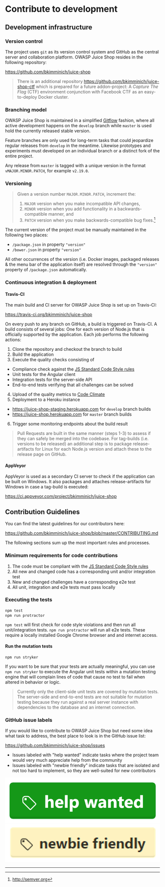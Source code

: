 # Contribute to development

## Development infrastructure

### Version control

The project uses `git` as its version control system and GitHub as the
central server and collaboration platform. OWASP Juice Shop resides in
the following repository:

<https://github.com/bkimminich/juice-shop>

> There is an additional repository <https://github.com/bkimminich/juice-shop-ctf>
which is prepared for a future addon-project: A _Capture The Flag_ (CTF)
environment conjunction with Facebook CTF as an easy-to-deploy Docker cluster.

### Branching model

OWASP Juice Shop is maintained in a simplified [Gitflow](https://www.atlassian.com/git/tutorials/comparing-workflows/gitflow-workflow)
fashion, where all active development happens on the `develop` branch
while `master` is used hold the currently released stable version.

Feature branches are only used for long-term tasks that could jeopardize
regular releases from `develop` in the meantime. Likewise prototypes and
experiments must developed on an individual branch or a distinct fork of
the entire project.

Any release from `master` is tagged with a unique version in the format
`vMAJOR.MINOR.PATCH`, for example `v2.19.0`.

### Versioning

> Given a version number `MAJOR.MINOR.PATCH`, increment the:
>
> 1. `MAJOR` version when you make incompatible API changes,
> 2. `MINOR` version when you add functionality in a backwards-compatible manner, and
> 3. `PATCH` version when you make backwards-compatible bug fixes.[^1]

The current version of the project must be manually maintained in the
following two places:

* `/package.json` in property `"version"`
* `/bower.json` in property `"version"`

All other occurrences of the version (i.e. Docker images, packaged releases &
the menu bar of the application itself) are resolved through
the `"version"` property of `/package.json` automatically.

### Continuous integration & deployment

#### Travis-CI

The main build and CI server for OWASP Juice Shop is set up on Travis-CI:

<https://travis-ci.org/bkimminich/juice-shop>

On every push to any branch on GitHub, a build is triggered on Travis-CI.
A build consists of several jobs: One for each version of Node.js that is
officially supported by the application. Each job performs the following
actions:

1. Clone the repository and checkout the branch to build
2. Build the application
3. Execute the quality checks consisting of
  * Compliance check against the [JS Standard Code Style rules](http://standardjs.com)
  * Unit tests for the Angular client
  * Integration tests for the server-side API
  * End-to-end tests verifying that all challenges can be solved
4. Upload of the quality metrics to [Code Climate](https://codeclimate.com/github/bkimminich/juice-shop)
5. Deployment to a Heroku instance
  * <https://juice-shop-staging.herokuapp.com> for `develop` branch builds
  * <https://juice-shop.herokuapp.com> for `master` branch builds
6. Trigger some monitoring endpoints about the build result

> Pull Requests are built in the same manner (steps 1-3) to assess if they can safely
be merged into the codebase. For tag-builds (i.e. versions to be released)
an additional step is to package release-artifacts for Linux for each Node.js
version and attach these to the release page on GitHub.

#### AppVeyor

AppVeyor is used as a secondary CI server to check if the application can
be built on Windows. It also packages and attaches release-artifacts for
Windows in case a tag-build is executed:

<https://ci.appveyor.com/project/bkimminich/juice-shop>

## Contribution Guidelines

You can find the latest guidelines for our contributors here:

<https://github.com/bkimminich/juice-shop/blob/master/CONTRIBUTING.md>

The following sections sum up the most important rules and processes.

### Minimum requirements for code contributions

1. The code must be compliant with the [JS Standard Code Style rules](http://standardjs.com)
2. All new and changed code has a corresponding unit and/or integration test
3. New and changed challenges have a corresponding e2e test
4. All unit, integration and e2e tests must pass locally

### Executing the tests

```
npm test
npm run protractor
```

`npm test` will first check for code style violations and then run all unit/integration tests.
`npm run protractor` will run all e2e tests. These require a locally installed Google Chrome browser and and internet access.

#### Run the mutation tests

```
npm run stryker
```

If you want to be sure that your tests are actually meaningful, you can use `npm run stryker` to execute
the Angular unit tests within a mutation testing engine that will complain lines of code that cause no
test to fail when altered in behavior or logic.

> Currently only the client-side unit tests are covered by mutation tests. The server-side and end-to-end tests are not suitable for mutation testing because they run against a real server instance with dependencies to the database and an internet connection.

### GitHub issue labels

If you would like to contribute to OWASP Juice Shop but need some idea what
task to address, the best place to look is in the GitHub issue list:

<https://github.com/bkimminich/juice-shop/issues>

* Issues labeled with "help wanted" indicate tasks where the project team would very much appreciate help from the community
* Issues labeled with "newbie friendly" indicate tasks that are isolated and not too hard to implement, so they are well-suited for new contributors

!["help wanted" label on GitHub](img/help_wanted-label.png) !["newbie friendly" label on GitHub](img/newbie_friendly-label.png)

----

[^1]: <http://semver.org>